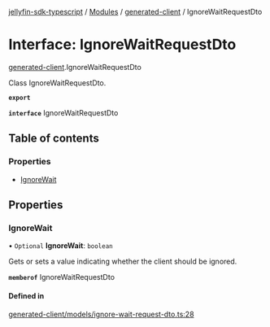 [jellyfin-sdk-typescript](../README.md) / [Modules](../modules.md) / [generated-client](../modules/generated_client.md) / IgnoreWaitRequestDto

# Interface: IgnoreWaitRequestDto

[generated-client](../modules/generated_client.md).IgnoreWaitRequestDto

Class IgnoreWaitRequestDto.

**`export`**

**`interface`** IgnoreWaitRequestDto

## Table of contents

### Properties

- [IgnoreWait](generated_client.IgnoreWaitRequestDto.md#ignorewait)

## Properties

### IgnoreWait

• `Optional` **IgnoreWait**: `boolean`

Gets or sets a value indicating whether the client should be ignored.

**`memberof`** IgnoreWaitRequestDto

#### Defined in

[generated-client/models/ignore-wait-request-dto.ts:28](https://github.com/thornbill/jellyfin-sdk-typescript/blob/c0c5b18/src/generated-client/models/ignore-wait-request-dto.ts#L28)
